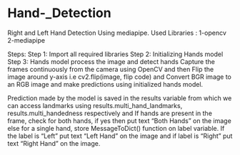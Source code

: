 # Hand-_Detection
Right and Left Hand Detection Using mediapipe.
Used Libraries :
1-opencv
2-mediapipe


Steps:
Step 1: Import all required libraries
Step 2: Initializing Hands model
Step 3: Hands model process the image and detect hands
Capture the frames continuously from the camera using OpenCV and then Flip the image around y-axis i.e cv2.flip(image, flip code) and Convert BGR image to an RGB image and make predictions using initialized hands model.

Prediction made by the model is saved in the results variable from which we can access landmarks using results.multi_hand_landmarks, results.multi_handedness  respectively and If hands are present in the frame, check for both hands, if yes then put text “Both Hands” on the image else for a single hand, store MessageToDict() function on label variable. If the label is “Left” put text “Left  Hand”  on the image and if label is “Right” put text “Right Hand”  on the image.
